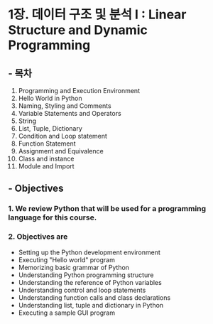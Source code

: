 # 1장. 데이터 구조 및 분석 I : Linear Structure and Dynamic Programming

## - 목차
1. Programming and Execution Environment
2. Hello World in Python
3. Naming, Styling and Comments
4. Variable Statements and Operators
5. String
6. List, Tuple, Dictionary
7. Condition and Loop statement
8. Function Statement
9. Assignment and Equivalence
10. Class and instance
11. Module and Import

## - Objectives
### 1. We review Python that will be used for a programming language for this course.
### 2. Objectives are
* Setting up the Python development environment
* Executing "Hello world" program
* Memorizing basic grammar of Python
* Understanding Python programming structure
* Understanding the reference of Python variables
* Understanding control and loop statements
* Understanding function calls and class declarations
* Understanding list, tuple and dictionary in Python
* Executing a sample GUI program
